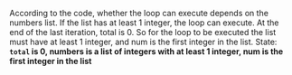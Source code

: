 According to the code, whether the loop can execute depends on the numbers list. If the list has at least 1 integer, the loop can execute. At the end of the last iteration, total is 0. So for the loop to be executed the list must have at least 1 integer, and num is the first integer in the list.
State: **`total` is 0, numbers is a list of integers with at least 1 integer, num is the first integer in the list**